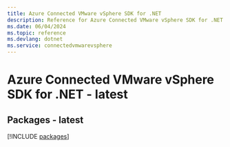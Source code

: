 ```yaml
---
title: Azure Connected VMware vSphere SDK for .NET
description: Reference for Azure Connected VMware vSphere SDK for .NET
ms.date: 06/04/2024
ms.topic: reference
ms.devlang: dotnet
ms.service: connectedvmwarevsphere
---
```

# Azure Connected VMware vSphere SDK for .NET - latest
## Packages - latest
[!INCLUDE [packages](connected-vmware-vsphere-index.md)]